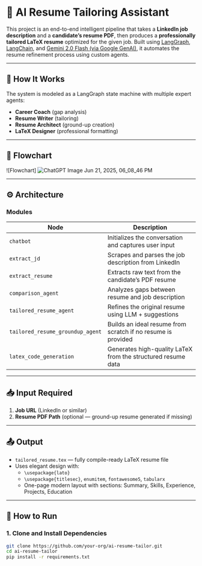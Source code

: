 # 🤖 AI Resume Tailoring Assistant

This project is an end-to-end intelligent pipeline that takes a **LinkedIn job description** and a **candidate’s resume PDF**, then produces a **professionally tailored LaTeX resume** optimized for the given job. Built using [LangGraph](https://python.langchain.com/docs/langgraph/), [LangChain](https://www.langchain.com/), and [Gemini 2.0 Flash (via Google GenAI)](https://ai.google.dev/), it automates the resume refinement process using custom agents.

---

## 🧠 How It Works

The system is modeled as a LangGraph state machine with multiple expert agents:
- **Career Coach** (gap analysis)
- **Resume Writer** (tailoring)
- **Resume Architect** (ground-up creation)
- **LaTeX Designer** (professional formatting)

---

## 🔁 Flowchart

![Flowchart] ![ChatGPT Image Jun 21, 2025, 06_08_46 PM](https://github.com/user-attachments/assets/1101efa2-ff71-4af4-a061-4695aab5b278)


---

## ⚙️ Architecture

### Modules

| Node | Description |
|------|-------------|
| `chatbot` | Initializes the conversation and captures user input |
| `extract_jd` | Scrapes and parses the job description from LinkedIn |
| `extract_resume` | Extracts raw text from the candidate’s PDF resume |
| `comparison_agent` | Analyzes gaps between resume and job description |
| `tailored_resume_agent` | Refines the original resume using LLM + suggestions |
| `tailored_resume_groundup_agent` | Builds an ideal resume from scratch if no resume is provided |
| `latex_code_generation` | Generates high-quality LaTeX from the structured resume data |

---

## 📥 Input Required

1. **Job URL** (LinkedIn or similar)
2. **Resume PDF Path** (optional — ground-up resume generated if missing)

---

## 📤 Output

- `tailored_resume.tex` — fully compile-ready LaTeX resume file
- Uses elegant design with:
  - `\usepackage{lato}`
  - `\usepackage{titlesec}`, `enumitem`, `fontawesome5`, `tabularx`
  - One-page modern layout with sections: Summary, Skills, Experience, Projects, Education

---

## 🧪 How to Run

### 1. Clone and Install Dependencies

```bash
git clone https://github.com/your-org/ai-resume-tailor.git
cd ai-resume-tailor
pip install -r requirements.txt

